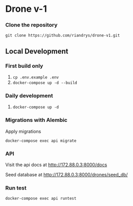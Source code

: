 # Drone v-1
### Clone the repository
```shell
git clone https://github.com/riandrys/drone-v1.git
```
## Local Development

### First build only
1. `cp .env.example .env`
2. `docker-compose up -d --build`

### Daily development
1. `docker-compose up -d`


### Migrations with Alembic

Apply migrations
```shell
docker-compose exec api migrate
```
### API
Visit the api docs at http://172.88.0.3:8000/docs

Seed database at http://172.88.0.3:8000/drones/seed_db/

### Run test
```shell
docker-compose exec api runtest
```
